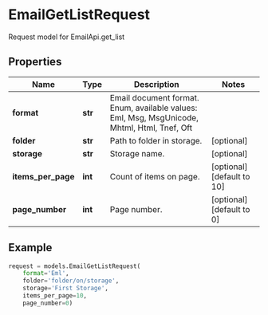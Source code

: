 # EmailGetListRequest

Request model for EmailApi.get_list

## Properties

Name | Type | Description | Notes
---- | ---- | ----------- | -----
**format** |**str** |Email document format. Enum, available values: Eml, Msg, MsgUnicode, Mhtml, Html, Tnef, Oft |
**folder** |**str** |Path to folder in storage. |[optional] 
**storage** |**str** |Storage name. |[optional] 
**items_per_page** |**int** |Count of items on page. |[optional] [default to 10]
**page_number** |**int** |Page number. |[optional] [default to 0]

## Example
```python
request = models.EmailGetListRequest(
    format='Eml',
    folder='folder/on/storage',
    storage='First Storage',
    items_per_page=10,
    page_number=0)
```
